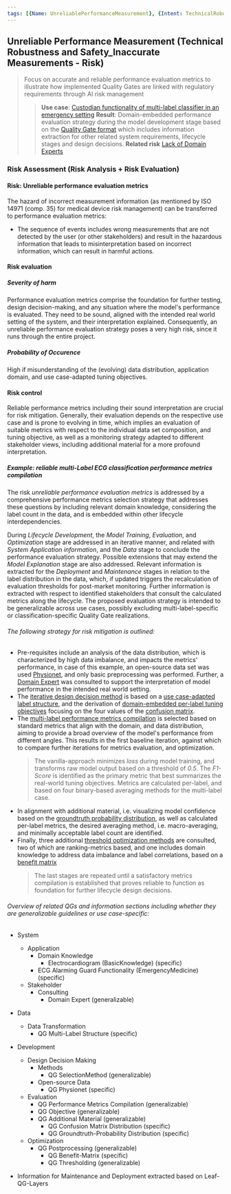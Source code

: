 ```yaml
---
tags: [{Name: UnreliablePerformanceMeasurement}, {Intent: TechnicalRobustnessSafety_Risk}, {Applicability: Accuracy}, {Usage Example: EmergencyMedicine_Electrocardiogram}]
---
```


## Unreliable Performance Measurement (Technical Robustness and Safety_Inaccurate Measurements - Risk)
> Focus on accurate and reliable performance evaluation metrics to illustrate how implemented Quality Gates are linked with regulatory requirements through AI risk management
>> **Use case**: [Custodian functionality of multi-label classifier in an emergency setting](../../../../1_System/Application/example_ECGAlarmingGuardFunctionality_(EmergencyMedicine).md)
>> **Result**: Domain-embedded performance evaluation strategy during the model development stage based on the [Quality Gate format](../../../../../templates/Template_LeafQG.md) which includes information extraction for other related system requirements, lifecycle stages and design decisions.
>> **Related risk** [Lack of Domain Experts](../../DiversityNon-DiscriminationFairness/StakeholderParticipation/LackofDomainExpertsCollaborationMechanisms.md)

### Risk Assessment (Risk Analysis + Risk Evaluation) 

#### Risk: Unreliable performance evaluation metrics

The hazard of incorrect measurement information (as mentioned by ISO 14971 (comp. 35) for medical device risk management) can be transferred to performance evaluation metrics:
- The sequence of events includes wrong measurements that are not detected by the user (or other stakeholders) and result in the hazardous information that leads to misinterpretation based on incorrect information, which can result in harmful actions.

#### Risk evaluation

##### Severity of harm
Performance evaluation metrics comprise the foundation for further testing, design decision-making, and any situation where the model's performance is evaluated. They need to be sound, aligned with the intended real world setting of the system, and their interpretation explained. Consequently, an unreliable performance evaluation strategy poses a very high risk, since it runs through the entire project.

##### Probability of Occurence
High if misunderstanding of the (evolving) data distribution, application domain, and use case-adapted tuning objectives.

#### Risk control

Reliable performance metrics including their sound interpretation are crucial for risk mitigation. Generally, their evaluation depends on the respective use case and is prone to evolving in time, which implies an evaluation of suitable metrics with respect to the individual data set composition, and tuning objective, as well as a monitoring strategy adapted to different stakeholder views, including additional material for a more profound interpretation.


##### Example: reliable multi-Label ECG classification performance metrics compilation
The risk *unreliable performance evaluation metrics* is addressed by a comprehensive performance metrics selection strategy that addresses these questions by including relevant domain knowledge, considering the label count in the data, and is embedded within other lifecycle interdependencies.

During *Lifecycle Development*, the *Model Training*, *Evaluation*, and *Optimization* stage are addressed in an iterative manner, and related with *System Application information*, and the *Data* stage to conclude the performance evaluation strategy. Possible extensions that may extend the *Model Explanation* stage are also addressed.
Relevant information is extracted for the *Deployment* and *Maintenance* stages in relation to the label distribution in the data, which, if updated triggers the recalculation of evaluation thresholds for post-market monitoring. Further information is extracted with respect to identified stakeholders that consult the calculated metrics along the lifecycle.
The proposed evaluation strategy is intended to be generalizable across use cases, possibly excluding multi-label-specific or classification-specific Quality Gate realizations.

###### The following strategy for risk mitigation is outlined:

- Pre-requisites include an analysis of the data distribution, which is characterized by high data imbalance, and impacts the metrics' performance, in case of this example, an open-source data set was used [Physionet](../../../../2_Lifecycle/2_Development/0_DesignDecisionMaking/OpenSource_Data/QG_Physionet_(MultiLabelECG).md), and only basic preprocessing was performed.
Further, a [Domain Expert](../../../../1_System/Stakeholder/2_Consulting/DomainExpert_(ConsultingStakeholder).md) was consulted to support the interpretation of model performance in the intended real world setting.
- The [iterative design decision method](../../../../2_Lifecycle/2_Development/0_DesignDecisionMaking/Methods/QG_SelectionMethod_(DesignDecisionMaking).md) is based on a [use case-adapted label structure](../../../../2_Lifecycle/1_Data/2_Utilization/2_Preprocessing/2_Transformation/QG_LabelStructure_(MultiLabelClassificationPreprocessing).md), and the derivation of [domain-embedded per-label tuning objectives](../../../../2_Lifecycle/2_Development/2_Model_Evaluation/PerformanceMetrics/QG_Objective_(MultiLabelClassification).md) focusing on the four values of the [confusion matrix](../../../../2_Lifecycle/2_Development/2_Model_Evaluation/PerformanceMetrics/AdditionalMaterial/QG_ConfusionMatrix_(ClassificationPerformanceMetrics).md).
- The [multi-label performance metrics compilation](../../../../2_Lifecycle/2_Development/2_Model_Evaluation/PerformanceMetrics/QG_PerformanceMetricsCompilation_(MultiLabelClassification).md) is selected based on standard metrics that align with the domain, and data distribution, aiming to provide a broad overview of the model's performance from different angles. This results in the first baseline iteration, against which to compare further iterations for metrics evaluation, and optimization.
    > The vanilla-approach minimizes *loss* during model training, and transforms raw model output based on a threshold of *0.5*. The *F1-Score* is identified as the primary metric that best summarizes the real-world tuning objectives. Metrics are calculated per-label, and based on four binary-based averaging methods for the multi-label case.
- In alignment with additional material, i.e. visualizing model confidence based on the [groundtruth probability distribution](../../../../2_Lifecycle/2_Development/2_Model_Evaluation/PerformanceMetrics/AdditionalMaterial/QG_GroundtruthProbabilityDistribution_(ClassificationPerformanceMetrics).md), as well as calculated per-label metrics, the desired averaging method, i.e. macro-averaging, and minimally acceptable label count are identified.
- Finally, three additional [threshold optimization methods](../../../../2_Lifecycle/2_Development/3_Model_Optimization/PostProcessing/QG_Thresholding_(ClassificationPerformanceMetrics).md) are consulted, two of which are ranking-metrics based, and one includes domain knowledge to address data imbalance and label correlations, based on a [benefit matrix](../../../../2_Lifecycle/2_Development/3_Model_Optimization/PostProcessing/QG_BenefitMatrix_(MultiLabelClassification).md)
    > The last stages are repeated until a satisfactory metrics compilation is established that proves reliable to function as foundation for further lifecycle design decisions.

###### Overview of related QGs and information sections including whether they are generalizable guidelines or use case-specific:

- System
    - Application
        - Domain Knowledge
            - Electrocardiogram (BasicKnowledge)  (specific)
        - ECG Alarming Guard Functionality (EmergencyMedicine)  (specific)
    - Stakeholder
        - Consulting
            - Domain Expert (generalizable)

- Data
    - Data Transformation
        - QG Multi-Label Structure (specific)

- Development 
    - Design Decision Making
        - Methods
            - QG SelectionMethod (generalizable)
        - Open-source Data
            - QG Physionet (specific)
    - Evaluation
        - QG Performance Metrics Compilation (generalizable)
        - QG Objective (generalizable)
        - QG Additional Material (generalizable)
            - QG Confusion Matrix Distribution (specific)
            - QG Groundtruth-Probability Distribution  (specific)
    - Optimization
        - QG Postprocessing (generalizable)
            - QG Benefit-Matrix (specific)
            - QG Thresholding (generalizable)

- Information for Maintenance and Deployment extracted based on Leaf-QG-Layers
<br>
